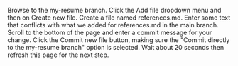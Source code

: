 
Browse to the my-resume branch.
Click the Add file dropdown menu and then on Create new file.
Create a file named references.md.
Enter some text that conflicts with what we added for references.md in the main branch.
Scroll to the bottom of the page and enter a commit message for your change.
Click the Commit new file button, making sure the "Commit directly to the my-resume branch" option is selected.
Wait about 20 seconds then refresh this page for the next step.

